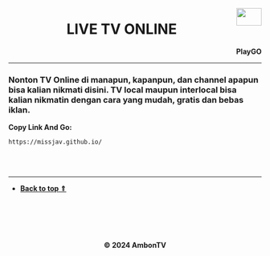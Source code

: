 

<a name="top"></a>

<a href="https://canhabsyi.github.io/"> <img align="right" src="https://cdnlogo.com/logos/p/77/play.svg" width="50px" height="35px"></a>
<h1 align="center"> LIVE TV ONLINE</h1>
<div align="right"><strong>PlayGO</strong></div>

<hr>

<a name="channel-id"></a>
### Nonton TV Online di manapun, kapanpun, dan channel apapun bisa kalian nikmati disini.  TV local maupun interlocal bisa kalian nikmatin dengan cara yang mudah, gratis dan bebas iklan.

**Copy Link And Go:**
```url
https://missjav.github.io/
```
<br><br><hr>

- **[Back to top ⇑](#top)**

<br><br><br><br>

<div align="center"> <strong>© 2024 AmbonTV</strong></div>
